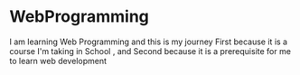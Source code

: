 # WebProgramming
I am learning Web Programming and this is my journey
First because it is a course I'm taking in School , and Second because it is a prerequisite for me to learn web development 
